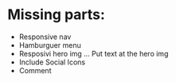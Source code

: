 # Missing parts:
- Responsive nav
- Hamburguer menu
- Resposivi hero img
... Put text at the hero img
- Include Social Icons
- Comment
